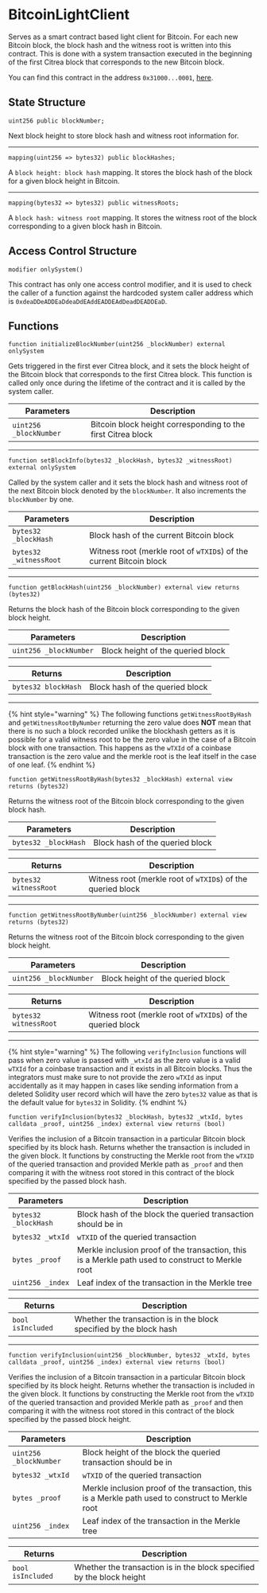 # BitcoinLightClient

Serves as a smart contract based light client for Bitcoin. For each new Bitcoin block, the block hash and the witness root is written into this contract. This is done with a system transaction executed in the beginning of the first Citrea block that corresponds to the new Bitcoin block.

You can find this contract in the address `0x31000...0001`, [here](https://explorer.testnet.citrea.xyz/address/0x3100000000000000000000000000000000000001).

## State Structure

```solidity
uint256 public blockNumber;
```
Next block height to store block hash and witness root information for.

---

```solidity
mapping(uint256 => bytes32) public blockHashes;
```
A `block height: block hash` mapping. It stores the block hash of the block for a given block height in Bitcoin.

---

```solidity
mapping(bytes32 => bytes32) public witnessRoots;
```
A `block hash: witness root` mapping. It stores the witness root of the block corresponding to a given block hash in Bitcoin.

## Access Control Structure

```solidity
modifier onlySystem() 
```
This contract has only one access control modifier, and it is used to check the caller of a function against the hardcoded system caller address which is `0xdeaDDeADDEaDdeaDdEAddEADDEAdDeadDEADDEaD`.

## Functions

```solidity
function initializeBlockNumber(uint256 _blockNumber) external onlySystem
```
Gets triggered in the first ever Citrea block, and it sets the block height of the Bitcoin block that corresponds to the first Citrea block. This function is called only once during the lifetime of the contract and it is called by the system caller.

| Parameters    | Description |
|-----------|-------------|
| `uint256 _blockNumber`   | Bitcoin block height corresponding to the first Citrea block  |

---

```solidity
function setBlockInfo(bytes32 _blockHash, bytes32 _witnessRoot) external onlySystem
```
Called by the system caller and it sets the block hash and witness root of the next Bitcoin block denoted by the `blockNumber`. It also increments the `blockNumber` by one.

| Parameters    | Description |
|-----------|-------------|
| `bytes32 _blockHash`   | Block hash of the current Bitcoin block |
| `bytes32 _witnessRoot`   | Witness root (merkle root of `wTXID`s) of the current Bitcoin block |

---

```solidity
function getBlockHash(uint256 _blockNumber) external view returns (bytes32)
```
Returns the block hash of the Bitcoin block corresponding to the given block height.

| Parameters    | Description |
|-----------|-------------|
| `uint256 _blockNumber`   | Block height of the queried block |

| Returns    | Description |
|-----------|-------------|
| `bytes32 blockHash` | Block hash of the queried block |

---

{% hint style="warning" %}
The following functions `getWitnessRootByHash` and `getWitnessRootByNumber` returning the zero value does **NOT** mean that there is no such a block recorded unlike the blockhash getters as it is possible for a valid witness root to be the zero value in the case of a Bitcoin block with one transaction. This happens as the `wTXId` of a coinbase transaction is the zero value and the merkle root is the leaf itself in the case of one leaf.
{% endhint %}

```solidity
function getWitnessRootByHash(bytes32 _blockHash) external view returns (bytes32)
```
Returns the witness root of the Bitcoin block corresponding to the given block hash.

| Parameters    | Description |
|-----------|-------------|
| `bytes32 _blockHash`   | Block hash of the queried block |

| Returns    | Description |
|-----------|-------------|
| `bytes32 witnessRoot` | Witness root (merkle root of `wTXID`s) of the queried block |

---

```solidity
function getWitnessRootByNumber(uint256 _blockNumber) external view returns (bytes32)
```
Returns the witness root of the Bitcoin block corresponding to the given block height.

| Parameters    | Description |
|-----------|-------------|
| `uint256 _blockNumber`   | Block height of the queried block |

| Returns    | Description |
|-----------|-------------|
| `bytes32 witnessRoot` | Witness root (merkle root of `wTXID`s) of the queried block |

---

{% hint style="warning" %}
The following `verifyInclusion` functions will pass when zero value is passed with `_wtxId` as the zero value is a valid `wTXId` for a coinbase transaction and it exists in all Bitcoin blocks. Thus the integrators must make sure to not provide the zero `wTXId` as input accidentally as it may happen in cases like sending information from a deleted Solidity user record which will have the zero `bytes32` value as that is the default value for `bytes32` in Solidity.
{% endhint %}

```solidity
function verifyInclusion(bytes32 _blockHash, bytes32 _wtxId, bytes calldata _proof, uint256 _index) external view returns (bool)
```
Verifies the inclusion of a Bitcoin transaction in a particular Bitcoin block specified by its block hash. Returns whether the transaction is included in the given block. It functions by constructing the Merkle root from the `wTXID` of the queried transaction and provided Merkle path as `_proof` and then comparing it with the witness root stored in this contract of the block specified by the passed block hash.

| Parameters    | Description |
|-----------|-------------|
| `bytes32 _blockHash`   | Block hash of the block the queried transaction should be in |
| `bytes32 _wtxId`   | `wTXID` of the queried transaction |
| `bytes _proof`   | Merkle inclusion proof of the transaction, this is a Merkle path used to construct to Merkle root |
| `uint256 _index`   | Leaf index of the transaction in the Merkle tree |

| Returns    | Description |
|-----------|-------------|
| `bool isIncluded` | Whether the transaction is in the block specified by the block hash |

---

```solidity
function verifyInclusion(uint256 _blockNumber, bytes32 _wtxId, bytes calldata _proof, uint256 _index) external view returns (bool)
```
Verifies the inclusion of a Bitcoin transaction in a particular Bitcoin block specified by its block height. Returns whether the transaction is included in the given block. It functions by constructing the Merkle root from the `wTXID` of the queried transaction and provided Merkle path as `_proof` and then comparing it with the witness root stored in this contract of the block specified by the passed block height.

| Parameters    | Description |
|-----------|-------------|
| `uint256 _blockNumber`   | Block height of the block the queried transaction should be in |
| `bytes32 _wtxId`   | `wTXID` of the queried transaction |
| `bytes _proof`   | Merkle inclusion proof of the transaction, this is a Merkle path used to construct to Merkle root |
| `uint256 _index`   | Leaf index of the transaction in the Merkle tree |

| Returns    | Description |
|-----------|-------------|
| `bool isIncluded` | Whether the transaction is in the block specified by the block height |